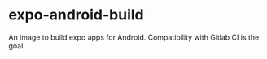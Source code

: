 # expo-android-build
An image to build expo apps for Android. Compatibility with Gitlab CI is the goal. 
